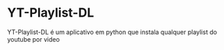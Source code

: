 # YT-Playlist-DL
YT-Playlist-DL é um aplicativo em python que instala qualquer playlist do youtube por video
